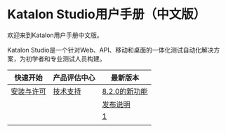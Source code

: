 # Katalon Studio用户手册（中文版）

欢迎来到Katalon用户手册中文版。

Katalon Studio是一个针对Web、API、移动和桌面的一体化测试自动化解决方案，为初学者和专业测试人员构建。

 | 快速开始 | 产品评估中心 | 最新版本 |
 | -----| ----- | ----- |
 | [安装与许可]() | [技术支持]() | [8.2.0的新功能](doc/What's_new_in_8.2.0.md) |
 | []() | []() | [发布说明](doc/Release_Notes.md) |
 | []() | []() | [1](doc/Tutorial.md) |
 | []() | []() | []() |
 
 